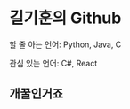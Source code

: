 # 길기훈의 Github

할 줄 아는 언어: Python, Java, C   
   
관심 있는 언어: C#, React   

## 개꿀인거죠
<!--

# 으아\~ 들이대\~으아\~ 들이대\~으아\~ 들이대\~으아\~ 들이대\~으아\~ 들이대\~으아\~ 들이대\~으아\~ 들이대\~으아\~ 들이대\~으아\~ 들이대\~으아\~ 들이대\~으아\~ 들이대\~으아\~ 들이대\~으아\~ 들이대\~으아\~ 들이대\~으아\~ 들이대\~으아\~ 들이대\~으아\~ 들이대\~으아\~ 들이대\~으아\~ 들이대\~으아\~ 들이대\~으아\~ 들이대\~으아\~ 들이대\~으아\~ 들이대\~으아\~ 들이대\~으아\~ 들이대\~으아\~ 들이대\~으아\~ 들이대\~으아\~ 들이대\~으아\~ 들이대\~으아\~ 들이대\~으아\~ 들이대\~으아\~ 들이대\~으아\~ 들이대\~으아\~ 들이대\~으아\~ 들이대\~으아\~ 들이대\~으아\~ 들이대\~으아\~ 들이대\~으아\~ 들이대\~으아\~ 들이대\~으아\~ 들이대\~으아\~ 들이대\~으아\~ 들이대\~으아\~ 들이대\~으아\~ 들이대\~으아\~ 들이대\~으아\~ 들이대\~으아\~ 들이대\~으아\~ 들이대\~으아\~ 들이대\~으아\~ 들이대\~으아\~ 들이대\~으아\~ 들이대\~으아\~ 들이대\~으아\~ 들이대\~으아\~ 들이대\~으아\~ 들이대\~으아\~ 들이대\~으아\~ 들이대\~으아\~ 들이대\~으아\~ 들이대\~으아\~ 들이대\~으아\~ 들이대\~으아\~ 들이대\~으아\~ 들이대\~으아\~ 들이대\~으아\~ 들이대\~으아\~ 들이대\~으아\~ 들이대\~으아\~ 들이대\~으아\~ 들이대\~으아\~ 들이대\~으아\~ 들이대\~으아\~ 들이대\~으아\~ 들이대\~으아\~ 들이대\~으아\~ 들이대\~으아\~ 들이대\~으아\~ 들이대\~으아\~ 들이대\~으아\~ 들이대\~으아\~ 들이대\~으아\~ 들이대\~으아\~ 들이대\~으아\~ 들이대\~으아\~ 들이대\~으아\~ 들이대\~으아\~ 들이대\~으아\~ 들이대\~으아\~ 들이대\~으아\~ 들이대\~으아\~ 들이대\~으아\~ 들이대\~으아\~ 들이대\~으아\~ 들이대\~으아\~ 들이대\~으아\~ 들이대\~으아\~ 들이대\~으아\~ 들이대\~으아\~ 들이대\~으아\~ 들이대\~으아\~ 들이대\~으아\~ 들이대\~으아\~ 들이대\~으아\~ 들이대\~으아\~ 들이대\~으아\~ 들이대\~으아\~ 들이대\~으아\~ 들이대\~으아\~ 들이대\~으아\~ 들이대\~으아\~ 들이대\~으아\~ 들이대\~으아\~ 들이대\~으아\~ 들이대\~으아\~ 들이대\~으아\~ 들이대\~으아\~ 들이대\~으아\~ 들이대\~으아\~ 들이대\~으아\~ 들이대\~으아\~ 들이대\~으아\~ 들이대\~으아\~ 들이대\~으아\~ 들이대\~으아\~ 들이대\~으아\~ 들이대\~으아\~ 들이대\~으아\~ 들이대\~으아\~ 들이대\~으아\~ 들이대\~으아\~ 들이대\~으아\~ 들이대\~으아\~ 들이대\~으아\~ 들이대\~으아\~ 들이대\~으아\~ 들이대\~으아\~ 들이대\~으아\~ 들이대\~으아\~ 들이대\~으아\~ 들이대\~으아\~ 들이대\~으아\~ 들이대\~으아\~ 들이대\~으아\~ 들이대\~으아\~ 들이대\~으아\~ 들이대\~으아\~ 들이대\~으아\~ 들이대\~으아\~ 들이대\~으아\~ 들이대\~으아\~ 들이대\~으아\~ 들이대\~으아\~ 들이대\~으아\~ 들이대\~으아\~ 들이대\~으아\~ 들이대\~으아\~ 들이대\~으아\~ 들이대\~으아\~ 들이대\~으아\~ 들이대\~으아\~ 들이대\~으아\~ 들이대\~으아\~ 들이대\~으아\~ 들이대\~으아\~ 들이대\~으아\~ 들이대\~으아\~ 들이대\~으아\~ 들이대\~으아\~ 들이대\~으아\~ 들이대\~으아\~ 들이대\~으아\~ 들이대\~으아\~ 들이대\~으아\~ 들이대\~으아\~ 들이대\~으아\~ 들이대\~으아\~ 들이대\~으아\~ 들이대\~으아\~ 들이대\~으아\~ 들이대\~으아\~ 들이대\~으아\~ 들이대\~으아\~ 들이대\~으아\~ 들이대\~으아\~ 들이대\~으아\~ 들이대\~으아\~ 들이대\~으아\~ 들이대\~으아\~ 들이대\~으아\~ 들이대\~으아\~ 들이대\~으아\~ 들이대\~으아\~ 들이대\~으아\~ 들이대\~으아\~ 들이대\~으아\~ 들이대\~으아\~ 들이대\~으아\~ 들이대\~으아\~ 들이대\~으아\~ 들이대\~으아\~ 들이대\~으아\~ 들이대\~으아\~ 들이대\~으아\~ 들이대\~으아\~ 들이대\~으아\~ 들이대\~으아\~ 들이대\~으아\~ 들이대\~으아\~ 들이대\~으아\~ 들이대\~으아\~ 들이대\~으아\~ 들이대\~으아\~ 들이대\~으아\~ 들이대\~으아\~ 들이대\~으아\~ 들이대\~으아\~ 들이대\~으아\~ 들이대\~으아\~ 들이대\~으아\~ 들이대\~으아\~ 들이대\~으아\~ 들이대\~으아\~ 들이대\~으아\~ 들이대\~으아\~ 들이대\~으아\~ 들이대\~으아\~ 들이대\~으아\~ 들이대\~으아\~ 들이대\~으아\~ 들이대\~으아\~ 들이대\~으아\~ 들이대\~으아\~ 들이대\~으아\~ 들이대\~으아\~ 들이대\~으아\~ 들이대\~으아\~ 들이대\~으아\~ 들이대\~으아\~ 들이대\~으아\~ 들이대\~으아\~ 들이대\~으아\~ 들이대\~으아\~ 들이대\~으아\~ 들이대\~으아\~ 들이대\~으아\~ 들이대\~으아\~ 들이대\~으아\~ 들이대\~으아\~ 들이대\~으아\~ 들이대\~으아\~ 들이대\~으아\~ 들이대\~으아\~ 들이대\~으아\~ 들이대\~으아\~ 들이대\~으아\~ 들이대\~으아\~ 들이대\~으아\~ 들이대\~으아\~ 들이대\~으아\~ 들이대\~으아\~ 들이대\~으아\~ 들이대\~으아\~ 들이대\~으아\~ 들이대\~으아\~ 들이대\~으아\~ 들이대\~으아\~ 들이대\~으아\~ 들이대\~으아\~ 들이대\~으아\~ 들이대\~으아\~ 들이대\~으아\~ 들이대\~으아\~ 들이대\~으아\~ 들이대\~으아\~ 들이대\~으아\~ 들이대\~으아\~ 들이대\~으아\~ 들이대\~으아\~ 들이대\~으아\~ 들이대\~으아\~ 들이대\~으아\~ 들이대\~으아\~ 들이대\~으아\~ 들이대\~으아\~ 들이대\~으아\~ 들이대\~으아\~ 들이대\~으아\~ 들이대\~으아\~ 들이대\~으아\~ 들이대\~으아\~ 들이대\~으아\~ 들이대\~으아\~ 들이대\~으아\~ 들이대\~으아\~ 들이대\~으아\~ 들이대\~으아\~ 들이대\~으아\~ 들이대\~으아\~ 들이대\~으아\~ 들이대\~으아\~ 들이대\~으아\~ 들이대\~으아\~ 들이대\~으아\~ 들이대\~으아\~ 들이대\~으아\~ 들이대\~으아\~ 들이대\~으아\~ 들이대\~으아\~ 들이대\~으아\~ 들이대\~으아\~ 들이대\~으아\~ 들이대\~으아\~ 들이대\~으아\~ 들이대\~으아\~ 들이대\~으아\~ 들이대\~으아\~ 들이대\~으아\~ 들이대\~으아\~ 들이대\~으아\~ 들이대\~으아\~ 들이대\~으아\~ 들이대\~으아\~ 들이대\~으아\~ 들이대\~으아\~ 들이대\~으아\~ 들이대\~으아\~ 들이대\~으아\~ 들이대\~으아\~ 들이대\~으아\~ 들이대\~으아\~ 들이대\~으아\~ 들이대\~으아\~ 들이대\~으아\~ 들이대\~으아\~ 들이대\~으아\~ 들이대\~으아\~ 들이대\~으아\~ 들이대\~으아\~ 들이대\~으아\~ 들이대\~으아\~ 들이대\~으아\~ 들이대\~으아\~ 들이대\~으아\~ 들이대\~으아\~ 들이대\~으아\~ 들이대\~으아\~ 들이대\~으아\~ 들이대\~으아\~ 들이대\~으아\~ 들이대\~으아\~ 들이대\~으아\~ 들이대\~으아\~ 들이대\~으아\~ 들이대\~으아\~ 들이대\~으아\~ 들이대\~으아\~ 들이대\~으아\~ 들이대\~으아\~ 들이대\~으아\~ 들이대\~으아\~ 들이대\~으아\~ 들이대\~으아\~ 들이대\~으아\~ 들이대\~으아\~ 들이대\~으아\~ 들이대\~으아\~ 들이대\~으아\~ 들이대\~으아\~ 들이대\~으아\~ 들이대\~으아\~ 들이대\~으아\~ 들이대\~으아\~ 들이대\~으아\~ 들이대\~으아\~ 들이대\~으아\~ 들이대\~으아\~ 들이대\~으아\~ 들이대\~으아\~ 들이대\~으아\~ 들이대\~으아\~ 들이대\~으아\~ 들이대\~으아\~ 들이대\~으아\~ 들이대\~으아\~ 들이대\~으아\~ 들이대\~으아\~ 들이대\~으아\~ 들이대\~으아\~ 들이대\~으아\~ 들이대\~으아\~ 들이대\~으아\~ 들이대\~으아\~ 들이대\~으아\~ 들이대\~으아\~ 들이대\~으아\~ 들이대\~으아\~ 들이대\~으아\~ 들이대\~으아\~ 들이대\~으아\~ 들이대\~으아\~ 들이대\~으아\~ 들이대\~으아\~ 들이대\~으아\~ 들이대\~으아\~ 들이대\~으아\~ 들이대\~으아\~ 들이대\~으아\~ 들이대\~으아\~ 들이대\~으아\~ 들이대\~으아\~ 들이대\~으아\~ 들이대\~으아\~ 들이대\~으아\~ 들이대\~으아\~ 들이대\~으아\~ 들이대\~으아\~ 들이대\~으아\~ 들이대\~으아\~ 들이대\~으아\~ 들이대\~으아\~ 들이대\~으아\~ 들이대\~으아\~ 들이대\~으아\~ 들이대\~으아\~ 들이대\~으아\~ 들이대\~으아\~ 들이대\~으아\~ 들이대\~으아\~ 들이대\~으아\~ 들이대\~으아\~ 들이대\~으아\~ 들이대\~으아\~ 들이대\~으아\~ 들이대\~으아\~ 들이대\~으아\~ 들이대\~으아\~ 들이대\~으아\~ 들이대\~으아\~ 들이대\~으아\~ 들이대\~으아\~ 들이대\~으아\~ 들이대\~으아\~ 들이대\~으아\~ 들이대\~으아\~ 들이대\~으아\~ 들이대\~으아\~ 들이대\~으아\~ 들이대\~으아\~ 들이대\~으아\~ 들이대\~으아\~ 들이대\~으아\~ 들이대\~으아\~ 들이대\~으아\~ 들이대\~으아\~ 들이대\~으아\~ 들이대\~으아\~ 들이대\~으아\~ 들이대\~으아\~ 들이대\~으아\~ 들이대\~으아\~ 들이대\~으아\~ 들이대\~으아\~ 들이대\~으아\~ 들이대\~으아\~ 들이대\~으아\~ 들이대\~으아\~ 들이대\~으아\~ 들이대\~으아\~ 들이대\~으아\~ 들이대\~으아\~ 들이대\~으아\~ 들이대\~으아\~ 들이대\~으아\~ 들이대\~으아\~ 들이대\~으아\~ 들이대\~으아\~ 들이대\~으아\~ 들이대\~으아\~ 들이대\~으아\~ 들이대\~으아\~ 들이대\~으아\~ 들이대\~으아\~ 들이대\~으아\~ 들이대\~으아\~ 들이대\~으아\~ 들이대\~으아\~ 들이대\~으아\~ 들이대\~으아\~ 들이대\~으아\~ 들이대\~으아\~ 들이대\~으아\~ 들이대\~으아\~ 들이대\~으아\~ 들이대\~으아\~ 들이대\~으아\~ 들이대\~으아\~ 들이대\~으아\~ 들이대\~으아\~ 들이대\~으아\~ 들이대\~으아\~ 들이대\~으아\~ 들이대\~으아\~ 들이대\~으아\~ 들이대\~으아\~ 들이대\~으아\~ 들이대\~으아\~ 들이대\~으아\~ 들이대\~으아\~ 들이대\~으아\~ 들이대\~으아\~ 들이대\~으아\~ 들이대\~으아\~ 들이대\~으아\~ 들이대\~으아\~ 들이대\~으아\~ 들이대\~으아\~ 들이대\~으아\~ 들이대\~으아\~ 들이대\~으아\~ 들이대\~으아\~ 들이대\~으아\~ 들이대\~으아\~ 들이대\~으아\~ 들이대\~으아\~ 들이대\~으아\~ 들이대\~으아\~ 들이대\~으아\~ 들이대\~으아\~ 들이대\~으아\~ 들이대\~으아\~ 들이대\~으아\~ 들이대\~으아\~ 들이대\~으아\~ 들이대\~으아\~ 들이대\~으아\~ 들이대\~으아\~ 들이대\~으아\~ 들이대\~으아\~ 들이대\~으아\~ 들이대\~으아\~ 들이대\~으아\~ 들이대\~으아\~ 들이대\~으아\~ 들이대\~으아\~ 들이대\~으아\~ 들이대\~으아\~ 들이대\~으아\~ 들이대\~으아\~ 들이대\~으아\~ 들이대\~으아\~ 들이대\~으아\~ 들이대\~으아\~ 들이대\~으아\~ 들이대\~으아\~ 들이대\~으아\~ 들이대\~으아\~ 들이대\~으아\~ 들이대\~으아\~ 들이대\~으아\~ 들이대\~으아\~ 들이대\~으아\~ 들이대\~으아\~ 들이대\~으아\~ 들이대\~으아\~ 들이대\~으아\~ 들이대\~으아\~ 들이대\~으아\~ 들이대\~으아\~ 들이대\~으아\~ 들이대\~으아\~ 들이대\~으아\~ 들이대\~으아\~ 들이대\~으아\~ 들이대\~으아\~ 들이대\~으아\~ 들이대\~으아\~ 들이대\~으아\~ 들이대\~으아\~ 들이대\~으아\~ 들이대\~으아\~ 들이대\~으아\~ 들이대\~으아\~ 들이대\~으아\~ 들이대\~으아\~ 들이대\~으아\~ 들이대\~으아\~ 들이대\~으아\~ 들이대\~으아\~ 들이대\~으아\~ 들이대\~으아\~ 들이대\~으아\~ 들이대\~으아\~ 들이대\~으아\~ 들이대\~으아\~ 들이대\~으아\~ 들이대\~으아\~ 들이대\~으아\~ 들이대\~으아\~ 들이대\~으아\~ 들이대\~으아\~ 들이대\~으아\~ 들이대\~으아\~ 들이대\~으아\~ 들이대\~으아\~ 들이대\~으아\~ 들이대\~으아\~ 들이대\~으아\~ 들이대\~으아\~ 들이대\~으아\~ 들이대\~으아\~ 들이대\~으아\~ 들이대\~으아\~ 들이대\~으아\~ 들이대\~으아\~ 들이대\~으아\~ 들이대\~으아\~ 들이대\~으아\~ 들이대\~으아\~ 들이대\~으아\~ 들이대\~으아\~ 들이대\~으아\~ 들이대\~으아\~ 들이대\~으아\~ 들이대\~으아\~ 들이대\~으아\~ 들이대\~으아\~ 들이대\~으아\~ 들이대\~으아\~ 들이대\~으아\~ 들이대\~으아\~ 들이대\~으아\~ 들이대\~으아\~ 들이대\~으아\~ 들이대\~으아\~ 들이대\~으아\~ 들이대\~으아\~ 들이대\~으아\~ 들이대\~으아\~ 들이대\~으아\~ 들이대\~으아\~ 들이대\~으아\~ 들이대\~으아\~ 들이대\~으아\~ 들이대\~으아\~ 들이대\~으아\~ 들이대\~으아\~ 들이대\~으아\~ 들이대\~으아\~ 들이대\~으아\~ 들이대\~으아\~ 들이대\~으아\~ 들이대\~으아\~ 들이대\~으아\~ 들이대\~으아\~ 들이대\~으아\~ 들이대\~으아\~ 들이대\~으아\~ 들이대\~으아\~ 들이대\~으아\~ 들이대\~으아\~ 들이대\~으아\~ 들이대\~으아\~ 들이대\~으아\~ 들이대\~으아\~ 들이대\~으아\~ 들이대\~으아\~ 들이대\~으아\~ 들이대\~으아\~ 들이대\~으아\~ 들이대\~으아\~ 들이대\~으아\~ 들이대\~으아\~ 들이대\~으아\~ 들이대\~으아\~ 들이대\~으아\~ 들이대\~으아\~ 들이대\~으아\~ 들이대\~으아\~ 들이대\~으아\~ 들이대\~으아\~ 들이대\~으아\~ 들이대\~으아\~ 들이대\~으아\~ 들이대\~으아\~ 들이대\~으아\~ 들이대\~으아\~ 들이대\~으아\~ 들이대\~으아\~ 들이대\~으아\~ 들이대\~으아\~ 들이대\~으아\~ 들이대\~으아\~ 들이대\~으아\~ 들이대\~으아\~ 들이대\~으아\~ 들이대\~으아\~ 들이대\~으아\~ 들이대\~으아\~ 들이대\~으아\~ 들이대\~으아\~ 들이대\~으아\~ 들이대\~으아\~ 들이대\~으아\~ 들이대\~으아\~ 들이대\~으아\~ 들이대\~으아\~ 들이대\~으아\~ 들이대\~으아\~ 들이대\~으아\~ 들이대\~으아\~ 들이대\~으아\~ 들이대\~으아\~ 들이대\~으아\~ 들이대\~으아\~ 들이대\~으아\~ 들이대\~으아\~ 들이대\~으아\~ 들이대\~으아\~ 들이대\~으아\~ 들이대\~으아\~ 들이대\~으아\~ 들이대\~으아\~ 들이대\~으아\~ 들이대\~으아\~ 들이대\~으아\~ 들이대\~으아\~ 들이대\~으아\~ 들이대\~으아\~ 들이대\~으아\~ 들이대\~으아\~ 들이대\~으아\~ 들이대\~으아\~ 들이대\~으아\~ 들이대\~으아\~ 들이대\~으아\~ 들이대\~으아\~ 들이대\~으아\~ 들이대\~으아\~ 들이대\~으아\~ 들이대\~으아\~ 들이대\~으아\~ 들이대\~으아\~ 들이대\~으아\~ 들이대\~으아\~ 들이대\~으아\~ 들이대\~으아\~ 들이대\~으아\~ 들이대\~으아\~ 들이대\~으아\~ 들이대\~으아\~ 들이대\~으아\~ 들이대\~으아\~ 들이대\~으아\~ 들이대\~으아\~ 들이대\~으아\~ 들이대\~으아\~ 들이대\~으아\~ 들이대\~으아\~ 들이대\~으아\~ 들이대\~으아\~ 들이대\~으아\~ 들이대\~으아\~ 들이대\~으아\~ 들이대\~으아\~ 들이대\~으아\~ 들이대\~으아\~ 들이대\~으아\~ 들이대\~으아\~ 들이대\~으아\~ 들이대\~으아\~ 들이대\~으아\~ 들이대\~으아\~ 들이대\~으아\~ 들이대\~으아\~ 들이대\~으아\~ 들이대\~으아\~ 들이대\~으아\~ 들이대\~으아\~ 들이대\~으아\~ 들이대\~으아\~ 들이대\~으아\~ 들이대\~으아\~ 들이대\~으아\~ 들이대\~으아\~ 들이대\~으아\~ 들이대\~으아\~ 들이대\~으아\~ 들이대\~으아\~ 들이대\~으아\~ 들이대\~으아\~ 들이대\~으아\~ 들이대\~으아\~ 들이대\~으아\~ 들이대\~으아\~ 들이대\~으아\~ 들이대\~으아\~ 들이대\~으아\~ 들이대\~으아\~ 들이대\~으아\~ 들이대\~으아\~ 들이대\~으아\~ 들이대\~으아\~ 들이대\~으아\~ 들이대\~으아\~ 들이대\~으아\~ 들이대\~으아\~ 들이대\~으아\~ 들이대\~으아\~ 들이대\~으아\~ 들이대\~으아\~ 들이대\~으아\~ 들이대\~으아\~ 들이대\~으아\~ 들이대\~으아\~ 들이대\~으아\~ 들이대\~으아\~ 들이대\~으아\~ 들이대\~으아\~ 들이대\~으아\~ 들이대\~으아\~ 들이대\~으아\~ 들이대\~으아\~ 들이대\~으아\~ 들이대\~으아\~ 들이대\~으아\~ 들이대\~으아\~ 들이대\~으아\~ 들이대\~으아\~ 들이대\~으아\~ 들이대\~으아\~ 들이대\~으아\~ 들이대\~으아\~ 들이대\~으아\~ 들이대\~으아\~ 들이대\~으아\~ 들이대\~으아\~ 들이대\~으아\~ 들이대\~으아\~ 들이대\~으아\~ 들이대\~으아\~ 들이대\~으아\~ 들이대\~으아\~ 들이대\~으아\~ 들이대\~으아\~ 들이대\~으아\~ 들이대\~으아\~ 들이대\~으아\~ 들이대\~으아\~ 들이대\~으아\~ 들이대\~으아\~ 들이대\~으아\~ 들이대\~으아\~ 들이대\~으아\~ 들이대\~으아\~ 들이대\~으아\~ 들이대\~으아\~ 들이대\~으아\~ 들이대\~으아\~ 들이대\~으아\~ 들이대\~으아\~ 들이대\~으아\~ 들이대\~으아\~ 들이대\~으아\~ 들이대\~으아\~ 들이대\~으아\~ 들이대\~으아\~ 들이대\~으아\~ 들이대\~으아\~ 들이대\~으아\~ 들이대\~으아\~ 들이대\~으아\~ 들이대\~으아\~ 들이대\~으아\~ 들이대\~으아\~ 들이대\~으아\~ 들이대\~으아\~ 들이대\~으아\~ 들이대\~으아\~ 들이대\~으아\~ 들이대\~으아\~ 들이대\~으아\~ 들이대\~으아\~ 들이대\~으아\~ 들이대\~으아\~ 들이대\~으아\~ 들이대\~으아\~ 들이대\~으아\~ 들이대\~으아\~ 들이대\~으아\~ 들이대\~으아\~ 들이대\~으아\~ 들이대\~으아\~ 들이대\~으아\~ 들이대\~으아\~ 들이대\~으아\~ 들이대\~으아\~ 들이대\~으아\~ 들이대\~으아\~ 들이대\~으아\~ 들이대\~으아\~ 들이대\~으아\~ 들이대\~으아\~ 들이대\~으아\~ 들이대\~으아\~ 들이대\~으아\~ 들이대\~으아\~ 들이대\~으아\~ 들이대\~으아\~ 들이대\~으아\~ 들이대\~으아\~ 들이대\~으아\~ 들이대\~으아\~ 들이대\~으아\~ 들이대\~으아\~ 들이대\~으아\~ 들이대\~으아\~ 들이대\~으아\~ 들이대\~으아\~ 들이대\~으아\~ 들이대\~으아\~ 들이대\~으아\~ 들이대\~으아\~ 들이대\~으아\~ 들이대\~으아\~ 들이대\~으아\~ 들이대\~으아\~ 들이대\~으아\~ 들이대\~으아\~ 들이대\~으아\~ 들이대\~으아\~ 들이대\~으아\~ 들이대\~으아\~ 들이대\~으아\~ 들이대\~으아\~ 들이대\~으아\~ 들이대\~으아\~ 들이대\~으아\~ 들이대\~으아\~ 들이대\~으아\~ 들이대\~으아\~ 들이대\~으아\~ 들이대\~으아\~ 들이대\~으아\~ 들이대\~으아\~ 들이대\~으아\~ 들이대\~으아\~ 들이대\~으아\~ 들이대\~으아\~ 들이대\~으아\~ 들이대\~으아\~ 들이대\~으아\~ 들이대\~으아\~ 들이대\~으아\~ 들이대\~으아\~ 들이대\~으아\~ 들이대\~으아\~ 들이대\~으아\~ 들이대\~으아\~ 들이대\~으아\~ 들이대\~으아\~ 들이대\~으아\~ 들이대\~으아\~ 들이대\~으아\~ 들이대\~으아\~ 들이대\~으아\~ 들이대\~으아\~ 들이대\~으아\~ 들이대\~으아\~ 들이대\~으아\~ 들이대\~으아\~ 들이대\~으아\~ 들이대\~으아\~ 들이대\~으아\~ 들이대\~으아\~ 들이대\~으아\~ 들이대\~으아\~ 들이대\~으아\~ 들이대\~으아\~ 들이대\~으아\~ 들이대\~으아\~ 들이대\~으아\~ 들이대\~으아\~ 들이대\~으아\~ 들이대\~으아\~ 들이대\~으아\~ 들이대\~으아\~ 들이대\~으아\~ 들이대\~으아\~ 들이대\~으아\~ 들이대\~으아\~ 들이대\~으아\~ 들이대\~으아\~ 들이대\~으아\~ 들이대\~으아\~ 들이대\~으아\~ 들이대\~으아\~ 들이대\~으아\~ 들이대\~으아\~ 들이대\~으아\~ 들이대\~으아\~ 들이대\~으아\~ 들이대\~으아\~ 들이대\~으아\~ 들이대\~으아\~ 들이대\~으아\~ 들이대\~으아\~ 들이대\~으아\~ 들이대\~으아\~ 들이대\~으아\~ 들이대\~으아\~ 들이대\~으아\~ 들이대\~으아\~ 들이대\~으아\~ 들이대\~으아\~ 들이대\~으아\~ 들이대\~으아\~ 들이대\~으아\~ 들이대\~으아\~ 들이대\~으아\~ 들이대\~으아\~ 들이대\~으아\~ 들이대\~으아\~ 들이대\~으아\~ 들이대\~으아\~ 들이대\~으아\~ 들이대\~으아\~ 들이대\~으아\~ 들이대\~으아\~ 들이대\~으아\~ 들이대\~으아\~ 들이대\~으아\~ 들이대\~으아\~ 들이대\~으아\~ 들이대\~으아\~ 들이대\~으아\~ 들이대\~으아\~ 들이대\~으아\~ 들이대\~으아\~ 들이대\~으아\~ 들이대\~으아\~ 들이대\~으아\~ 들이대\~으아\~ 들이대\~으아\~ 들이대\~으아\~ 들이대\~으아\~ 들이대\~으아\~ 들이대\~으아\~ 들이대\~으아\~ 들이대\~으아\~ 들이대\~으아\~ 들이대\~으아\~ 들이대\~으아\~ 들이대\~으아\~ 들이대\~으아\~ 들이대\~으아\~ 들이대\~으아\~ 들이대\~으아\~ 들이대\~으아\~ 들이대\~으아\~ 들이대\~으아\~ 들이대\~으아\~ 들이대\~으아\~ 들이대\~으아\~ 들이대\~으아\~ 들이대\~으아\~ 들이대\~으아\~ 들이대\~으아\~ 들이대\~으아\~ 들이대\~으아\~ 들이대\~으아\~ 들이대\~으아\~ 들이대\~으아\~ 들이대\~으아\~ 들이대\~으아\~ 들이대\~으아\~ 들이대\~으아\~ 들이대\~으아\~ 들이대\~으아\~ 들이대\~으아\~ 들이대\~으아\~ 들이대\~으아\~ 들이대\~으아\~ 들이대\~으아\~ 들이대\~으아\~ 들이대\~으아\~ 들이대\~으아\~ 들이대\~으아\~ 들이대\~으아\~ 들이대\~으아\~ 들이대\~으아\~ 들이대\~으아\~ 들이대\~으아\~ 들이대\~으아\~ 들이대\~으아\~ 들이대\~으아\~ 들이대\~으아\~ 들이대\~으아\~ 들이대\~으아\~ 들이대\~으아\~ 들이대\~으아\~ 들이대\~으아\~ 들이대\~으아\~ 들이대\~으아\~ 들이대\~으아\~ 들이대\~으아\~ 들이대\~으아\~ 들이대\~으아\~ 들이대\~으아\~ 들이대\~으아\~ 들이대\~으아\~ 들이대\~으아\~ 들이대\~으아\~ 들이대\~으아\~ 들이대\~으아\~ 들이대\~으아\~ 들이대\~으아\~ 들이대\~으아\~ 들이대\~으아\~ 들이대\~으아\~ 들이대\~으아\~ 들이대\~으아\~ 들이대\~으아\~ 들이대\~으아\~ 들이대\~으아\~ 들이대\~으아\~ 들이대\~으아\~ 들이대\~으아\~ 들이대\~으아\~ 들이대\~으아\~ 들이대\~으아\~ 들이대\~으아\~ 들이대\~으아\~ 들이대\~으아\~ 들이대\~으아\~ 들이대\~으아\~ 들이대\~으아\~ 들이대\~으아\~ 들이대\~으아\~ 들이대\~으아\~ 들이대\~으아\~ 들이대\~으아\~ 들이대\~으아\~ 들이대\~으아\~ 들이대\~으아\~ 들이대\~으아\~ 들이대\~으아\~ 들이대\~으아\~ 들이대\~으아\~ 들이대\~으아\~ 들이대\~으아\~ 들이대\~으아\~ 들이대\~으아\~ 들이대\~으아\~ 들이대\~으아\~ 들이대\~으아\~ 들이대\~으아\~ 들이대\~으아\~ 들이대\~으아\~ 들이대\~으아\~ 들이대\~으아\~ 들이대\~으아\~ 들이대\~으아\~ 들이대\~으아\~ 들이대\~으아\~ 들이대\~으아\~ 들이대\~으아\~ 들이대\~으아\~ 들이대\~으아\~ 들이대\~으아\~ 들이대\~으아\~ 들이대\~으아\~ 들이대\~으아\~ 들이대\~으아\~ 들이대\~으아\~ 들이대\~으아\~ 들이대\~으아\~ 들이대\~으아\~ 들이대\~으아\~ 들이대\~으아\~ 들이대\~으아\~ 들이대\~으아\~ 들이대\~으아\~ 들이대\~으아\~ 들이대\~으아\~ 들이대\~으아\~ 들이대\~으아\~ 들이대\~으아\~ 들이대\~으아\~ 들이대\~으아\~ 들이대\~으아\~ 들이대\~으아\~ 들이대\~으아\~ 들이대\~으아\~ 들이대\~으아\~ 들이대\~으아\~ 들이대\~으아\~ 들이대\~으아\~ 들이대\~으아\~ 들이대\~으아\~ 들이대\~으아\~ 들이대\~으아\~ 들이대\~으아\~ 들이대\~으아\~ 들이대\~으아\~ 들이대\~으아\~ 들이대\~으아\~ 들이대\~으아\~ 들이대\~으아\~ 들이대\~으아\~ 들이대\~으아\~ 들이대\~으아\~ 들이대\~으아\~ 들이대\~으아\~ 들이대\~으아\~ 들이대\~으아\~ 들이대\~으아\~ 들이대\~으아\~ 들이대\~으아\~ 들이대\~으아\~ 들이대\~으아\~ 들이대\~으아\~ 들이대\~으아\~ 들이대\~으아\~ 들이대\~으아\~ 들이대\~으아\~ 들이대\~으아\~ 들이대\~으아\~ 들이대\~으아\~ 들이대\~으아\~ 들이대\~으아\~ 들이대\~으아\~ 들이대\~으아\~ 들이대\~으아\~ 들이대\~으아\~ 들이대\~으아\~ 들이대\~으아\~ 들이대\~으아\~ 들이대\~으아\~ 들이대\~으아\~ 들이대\~으아\~ 들이대\~으아\~ 들이대\~으아\~ 들이대\~으아\~ 들이대\~으아\~ 들이대\~으아\~ 들이대\~으아\~ 들이대\~으아\~ 들이대\~으아\~ 들이대\~으아\~ 들이대\~으아\~ 들이대\~으아\~ 들이대\~으아\~ 들이대\~으아\~ 들이대\~으아\~ 들이대\~으아\~ 들이대\~으아\~ 들이대\~으아\~ 들이대\~으아\~ 들이대\~으아\~ 들이대\~으아\~ 들이대\~으아\~ 들이대\~으아\~ 들이대\~으아\~ 들이대\~으아\~ 들이대\~으아\~ 들이대\~으아\~ 들이대\~으아\~ 들이대\~으아\~ 들이대\~으아\~ 들이대\~으아\~ 들이대\~으아\~ 들이대\~으아\~ 들이대\~으아\~ 들이대\~으아\~ 들이대\~으아\~ 들이대\~으아\~ 들이대\~으아\~ 들이대\~으아\~ 들이대\~으아\~ 들이대\~으아\~ 들이대\~으아\~ 들이대\~으아\~ 들이대\~으아\~ 들이대\~으아\~ 들이대\~으아\~ 들이대\~으아\~ 들이대\~으아\~ 들이대\~으아\~ 들이대\~으아\~ 들이대\~으아\~ 들이대\~으아\~ 들이대\~으아\~ 들이대\~으아\~ 들이대\~으아\~ 들이대\~으아\~ 들이대\~으아\~ 들이대\~으아\~ 들이대\~으아\~ 들이대\~으아\~ 들이대\~으아\~ 들이대\~으아\~ 들이대\~으아\~ 들이대\~으아\~ 들이대\~으아\~ 들이대\~으아\~ 들이대\~으아\~ 들이대\~으아\~ 들이대\~으아\~ 들이대\~으아\~ 들이대\~으아\~ 들이대\~으아\~ 들이대\~으아\~ 들이대\~으아\~ 들이대\~으아\~ 들이대\~으아\~ 들이대\~으아\~ 들이대\~으아\~ 들이대\~으아\~ 들이대\~으아\~ 들이대\~으아\~ 들이대\~으아\~ 들이대\~으아\~ 들이대\~으아\~ 들이대\~으아\~ 들이대\~으아\~ 들이대\~으아\~ 들이대\~으아\~ 들이대\~으아\~ 들이대\~으아\~ 들이대\~으아\~ 들이대\~으아\~ 들이대\~으아\~ 들이대\~으아\~ 들이대\~으아\~ 들이대\~으아\~ 들이대\~으아\~ 들이대\~으아\~ 들이대\~으아\~ 들이대\~으아\~ 들이대\~으아\~ 들이대\~으아\~ 들이대\~으아\~ 들이대\~으아\~ 들이대\~으아\~ 들이대\~으아\~ 들이대\~으아\~ 들이대\~으아\~ 들이대\~으아\~ 들이대\~으아\~ 들이대\~으아\~ 들이대\~으아\~ 들이대\~으아\~ 들이대\~으아\~ 들이대\~으아\~ 들이대\~으아\~ 들이대\~으아\~ 들이대\~으아\~ 들이대\~으아\~ 들이대\~으아\~ 들이대\~으아\~ 들이대\~으아\~ 들이대\~으아\~ 들이대\~으아\~ 들이대\~으아\~ 들이대\~으아\~ 들이대\~으아\~ 들이대\~으아\~ 들이대\~으아\~ 들이대\~으아\~ 들이대\~으아\~ 들이대\~으아\~ 들이대\~으아\~ 들이대\~으아\~ 들이대\~으아\~ 들이대\~으아\~ 들이대\~으아\~ 들이대\~으아\~ 들이대\~으아\~ 들이대\~으아\~ 들이대\~으아\~ 들이대\~으아\~ 들이대\~으아\~ 들이대\~으아\~ 들이대\~으아\~ 들이대\~으아\~ 들이대\~으아\~ 들이대\~으아\~ 들이대\~으아\~ 들이대\~으아\~ 들이대\~으아\~ 들이대\~으아\~ 들이대\~으아\~ 들이대\~으아\~ 들이대\~으아\~ 들이대\~으아\~ 들이대\~으아\~ 들이대\~으아\~ 들이대\~으아\~ 들이대\~으아\~ 들이대\~으아\~ 들이대\~으아\~ 들이대\~으아\~ 들이대\~으아\~ 들이대\~으아\~ 들이대\~으아\~ 들이대\~으아\~ 들이대\~으아\~ 들이대\~으아\~ 들이대\~으아\~ 들이대\~으아\~ 들이대\~으아\~ 들이대\~으아\~ 들이대\~으아\~ 들이대\~으아\~ 들이대\~으아\~ 들이대\~으아\~ 들이대\~으아\~ 들이대\~으아\~ 들이대\~으아\~ 들이대\~으아\~ 들이대\~으아\~ 들이대\~으아\~ 들이대\~으아\~ 들이대\~으아\~ 들이대\~으아\~ 들이대\~으아\~ 들이대\~으아\~ 들이대\~으아\~ 들이대\~으아\~ 들이대\~으아\~ 들이대\~으아\~ 들이대\~으아\~ 들이대\~으아\~ 들이대\~으아\~ 들이대\~으아\~ 들이대\~으아\~ 들이대\~으아\~ 들이대\~으아\~ 들이대\~으아\~ 들이대\~으아\~ 들이대\~으아\~ 들이대\~으아\~ 들이대\~으아\~ 들이대\~으아\~ 들이대\~으아\~ 들이대\~으아\~ 들이대\~으아\~ 들이대\~으아\~ 들이대\~으아\~ 들이대\~으아\~ 들이대\~으아\~ 들이대\~으아\~ 들이대\~으아\~ 들이대\~으아\~ 들이대\~으아\~ 들이대\~으아\~ 들이대\~으아\~ 들이대\~으아\~ 들이대\~으아\~ 들이대\~으아\~ 들이대\~으아\~ 들이대\~으아\~ 들이대\~으아\~ 들이대\~으아\~ 들이대\~으아\~ 들이대\~으아\~ 들이대\~으아\~ 들이대\~으아\~ 들이대\~으아\~ 들이대\~으아\~ 들이대\~으아\~ 들이대\~으아\~ 들이대\~으아\~ 들이대\~으아\~ 들이대\~으아\~ 들이대\~으아\~ 들이대\~으아\~ 들이대\~으아\~ 들이대\~으아\~ 들이대\~으아\~ 들이대\~으아\~ 들이대\~으아\~ 들이대\~으아\~ 들이대\~으아\~ 들이대\~으아\~ 들이대\~으아\~ 들이대\~으아\~ 들이대\~으아\~ 들이대\~으아\~ 들이대\~으아\~ 들이대\~으아\~ 들이대\~으아\~ 들이대\~으아\~ 들이대\~으아\~ 들이대\~으아\~ 들이대\~으아\~ 들이대\~으아\~ 들이대\~으아\~ 들이대\~으아\~ 들이대\~으아\~ 들이대\~으아\~ 들이대\~으아\~ 들이대\~으아\~ 들이대\~으아\~ 들이대\~으아\~ 들이대\~으아\~ 들이대\~으아\~ 들이대\~으아\~ 들이대\~으아\~ 들이대\~으아\~ 들이대\~으아\~ 들이대\~으아\~ 들이대\~으아\~ 들이대\~으아\~ 들이대\~으아\~ 들이대\~으아\~ 들이대\~으아\~ 들이대\~으아\~ 들이대\~으아\~ 들이대\~으아\~ 들이대\~으아\~ 들이대\~으아\~ 들이대\~으아\~ 들이대\~으아\~ 들이대\~으아\~ 들이대\~으아\~ 들이대\~으아\~ 들이대\~으아\~ 들이대\~으아\~ 들이대\~으아\~ 들이대\~으아\~ 들이대\~으아\~ 들이대\~으아\~ 들이대\~으아\~ 들이대\~으아\~ 들이대\~으아\~ 들이대\~으아\~ 들이대\~으아\~ 들이대\~으아\~ 들이대\~으아\~ 들이대\~으아\~ 들이대\~으아\~ 들이대\~으아\~ 들이대\~으아\~ 들이대\~으아\~ 들이대\~으아\~ 들이대\~으아\~ 들이대\~으아\~ 들이대\~으아\~ 들이대\~으아\~ 들이대\~으아\~ 들이대\~으아\~ 들이대\~으아\~ 들이대\~으아\~ 들이대\~으아\~ 들이대\~으아\~ 들이대\~으아\~ 들이대\~으아\~ 들이대\~으아\~ 들이대\~으아\~ 들이대\~으아\~ 들이대\~으아\~ 들이대\~으아\~ 들이대\~으아\~ 들이대\~으아\~ 들이대\~으아\~ 들이대\~으아\~ 들이대\~으아\~ 들이대\~으아\~ 들이대\~으아\~ 들이대\~으아\~ 들이대\~으아\~ 들이대\~으아\~ 들이대\~으아\~ 들이대\~으아\~ 들이대\~으아\~ 들이대\~으아\~ 들이대\~으아\~ 들이대\~으아\~ 들이대\~으아\~ 들이대\~으아\~ 들이대\~으아\~ 들이대\~으아\~ 들이대\~으아\~ 들이대\~으아\~ 들이대\~으아\~ 들이대\~으아\~ 들이대\~으아\~ 들이대\~으아\~ 들이대\~으아\~ 들이대\~으아\~ 들이대\~으아\~ 들이대\~으아\~ 들이대\~으아\~ 들이대\~으아\~ 들이대\~으아\~ 들이대\~으아\~ 들이대\~으아\~ 들이대\~으아\~ 들이대\~으아\~ 들이대\~으아\~ 들이대\~으아\~ 들이대\~으아\~ 들이대\~으아\~ 들이대\~으아\~ 들이대\~으아\~ 들이대\~으아\~ 들이대\~으아\~ 들이대\~으아\~ 들이대\~으아\~ 들이대\~으아\~ 들이대\~으아\~ 들이대\~으아\~ 들이대\~으아\~ 들이대\~으아\~ 들이대\~으아\~ 들이대\~으아\~ 들이대\~으아\~ 들이대\~으아\~ 들이대\~으아\~ 들이대\~으아\~ 들이대\~으아\~ 들이대\~으아\~ 들이대\~으아\~ 들이대\~으아\~ 들이대\~으아\~ 들이대\~으아\~ 들이대\~으아\~ 들이대\~으아\~ 들이대\~으아\~ 들이대\~으아\~ 들이대\~으아\~ 들이대\~으아\~ 들이대\~으아\~ 들이대\~으아\~ 들이대\~으아\~ 들이대\~으아\~ 들이대\~으아\~ 들이대\~으아\~ 들이대\~으아\~ 들이대\~으아\~ 들이대\~으아\~ 들이대\~으아\~ 들이대\~으아\~ 들이대\~으아\~ 들이대\~으아\~ 들이대\~으아\~ 들이대\~으아\~ 들이대\~으아\~ 들이대\~으아\~ 들이대\~으아\~ 들이대\~으아\~ 들이대\~으아\~ 들이대\~으아\~ 들이대\~으아\~ 들이대\~으아\~ 들이대\~으아\~ 들이대\~으아\~ 들이대\~으아\~ 들이대\~으아\~ 들이대\~으아\~ 들이대\~으아\~ 들이대\~으아\~ 들이대\~으아\~ 들이대\~으아\~ 들이대\~으아\~ 들이대\~으아\~ 들이대\~으아\~ 들이대\~으아\~ 들이대\~으아\~ 들이대\~으아\~ 들이대\~으아\~ 들이대\~으아\~ 들이대\~으아\~ 들이대\~으아\~ 들이대\~으아\~ 들이대\~으아\~ 들이대\~으아\~ 들이대\~으아\~ 들이대\~으아\~ 들이대\~으아\~ 들이대\~으아\~ 들이대\~으아\~ 들이대\~으아\~ 들이대\~으아\~ 들이대\~으아\~ 들이대\~으아\~ 들이대\~으아\~ 들이대\~으아\~ 들이대\~으아\~ 들이대\~으아\~ 들이대\~으아\~ 들이대\~으아\~ 들이대\~으아\~ 들이대\~으아\~ 들이대\~으아\~ 들이대\~으아\~ 들이대\~으아\~ 들이대\~으아\~ 들이대\~으아\~ 들이대\~으아\~ 들이대\~으아\~ 들이대\~으아\~ 들이대\~으아\~ 들이대\~으아\~ 들이대\~으아\~ 들이대\~으아\~ 들이대\~으아\~ 들이대\~으아\~ 들이대\~으아\~ 들이대\~으아\~ 들이대\~으아\~ 들이대\~으아\~ 들이대\~으아\~ 들이대\~으아\~ 들이대\~으아\~ 들이대\~으아\~ 들이대\~으아\~ 들이대\~으아\~ 들이대\~으아\~ 들이대\~으아\~ 들이대\~으아\~ 들이대\~으아\~ 들이대\~으아\~ 들이대\~으아\~ 들이대\~으아\~ 들이대\~으아\~ 들이대\~으아\~ 들이대\~으아\~ 들이대\~으아\~ 들이대\~으아\~ 들이대\~으아\~ 들이대\~으아\~ 들이대\~으아\~ 들이대\~으아\~ 들이대\~으아\~ 들이대\~으아\~ 들이대\~으아\~ 들이대\~으아\~ 들이대\~으아\~ 들이대\~으아\~ 들이대\~으아\~ 들이대\~으아\~ 들이대\~으아\~ 들이대\~으아\~ 들이대\~으아\~ 들이대\~으아\~ 들이대\~으아\~ 들이대\~으아\~ 들이대\~으아\~ 들이대\~으아\~ 들이대\~으아\~ 들이대\~으아\~ 들이대\~으아\~ 들이대\~으아\~ 들이대\~으아\~ 들이대\~으아\~ 들이대\~으아\~ 들이대\~으아\~ 들이대\~으아\~ 들이대\~으아\~ 들이대\~으아\~ 들이대\~으아\~ 들이대\~으아\~ 들이대\~으아\~ 들이대\~으아\~ 들이대\~으아\~ 들이대\~으아\~ 들이대\~으아\~ 들이대\~으아\~ 들이대\~으아\~ 들이대\~으아\~ 들이대\~으아\~ 들이대\~으아\~ 들이대\~으아\~ 들이대\~으아\~ 들이대\~으아\~ 들이대\~으아\~ 들이대\~으아\~ 들이대\~으아\~ 들이대\~으아\~ 들이대\~으아\~ 들이대\~으아\~ 들이대\~으아\~ 들이대\~으아\~ 들이대\~으아\~ 들이대\~으아\~ 들이대\~으아\~ 들이대\~으아\~ 들이대\~으아\~ 들이대\~으아\~ 들이대\~으아\~ 들이대\~으아\~ 들이대\~으아\~ 들이대\~으아\~ 들이대\~으아\~ 들이대\~으아\~ 들이대\~으아\~ 들이대\~으아\~ 들이대\~으아\~ 들이대\~으아\~ 들이대\~으아\~ 들이대\~으아\~ 들이대\~으아\~ 들이대\~으아\~ 들이대\~으아\~ 들이대\~으아\~ 들이대\~으아\~ 들이대\~으아\~ 들이대\~으아\~ 들이대\~으아\~ 들이대\~으아\~ 들이대\~으아\~ 들이대\~으아\~ 들이대\~으아\~ 들이대\~으아\~ 들이대\~으아\~ 들이대\~으아\~ 들이대\~으아\~ 들이대\~으아\~ 들이대\~으아\~ 들이대\~으아\~ 들이대\~으아\~ 들이대\~으아\~ 들이대\~으아\~ 들이대\~으아\~ 들이대\~으아\~ 들이대\~으아\~ 들이대\~으아\~ 들이대\~으아\~ 들이대\~으아\~ 들이대\~으아\~ 들이대\~으아\~ 들이대\~으아\~ 들이대\~으아\~ 들이대\~으아\~ 들이대\~으아\~ 들이대\~으아\~ 들이대\~으아\~ 들이대\~으아\~ 들이대\~으아\~ 들이대\~으아\~ 들이대\~으아\~ 들이대\~으아\~ 들이대\~으아\~ 들이대\~으아\~ 들이대\~으아\~ 들이대\~으아\~ 들이대\~으아\~ 들이대\~으아\~ 들이대\~으아\~ 들이대\~으아\~ 들이대\~으아\~ 들이대\~으아\~ 들이대\~으아\~ 들이대\~으아\~ 들이대\~으아\~ 들이대\~으아\~ 들이대\~으아\~ 들이대\~으아\~ 들이대\~으아\~ 들이대\~으아\~ 들이대\~으아\~ 들이대\~으아\~ 들이대\~으아\~ 들이대\~으아\~ 들이대\~으아\~ 들이대\~으아\~ 들이대\~으아\~ 들이대\~으아\~ 들이대\~으아\~ 들이대\~으아\~ 들이대\~으아\~ 들이대\~으아\~ 들이대\~으아\~ 들이대\~으아\~ 들이대\~으아\~ 들이대\~으아\~ 들이대\~으아\~ 들이대\~으아\~ 들이대\~으아\~ 들이대\~으아\~ 들이대\~으아\~ 들이대\~으아\~ 들이대\~으아\~ 들이대\~으아\~ 들이대\~으아\~ 들이대\~으아\~ 들이대\~으아\~ 들이대\~으아\~ 들이대\~으아\~ 들이대\~으아\~ 들이대\~으아\~ 들이대\~으아\~ 들이대\~으아\~ 들이대\~으아\~ 들이대\~으아\~ 들이대\~으아\~ 들이대\~으아\~ 들이대\~으아\~ 들이대\~으아\~ 들이대\~으아\~ 들이대\~으아\~ 들이대\~으아\~ 들이대\~으아\~ 들이대\~으아\~ 들이대\~으아\~ 들이대\~으아\~ 들이대\~으아\~ 들이대\~으아\~ 들이대\~으아\~ 들이대\~으아\~ 들이대\~으아\~ 들이대\~으아\~ 들이대\~으아\~ 들이대\~으아\~ 들이대\~으아\~ 들이대\~으아\~ 들이대\~으아\~ 들이대\~으아\~ 들이대\~으아\~ 들이대\~으아\~ 들이대\~으아\~ 들이대\~으아\~ 들이대\~으아\~ 들이대\~으아\~ 들이대\~으아\~ 들이대\~으아\~ 들이대\~으아\~ 들이대\~으아\~ 들이대\~으아\~ 들이대\~으아\~ 들이대\~으아\~ 들이대\~으아\~ 들이대\~으아\~ 들이대\~으아\~ 들이대\~으아\~ 들이대\~으아\~ 들이대\~으아\~ 들이대\~으아\~ 들이대\~으아\~ 들이대\~으아\~ 들이대\~으아\~ 들이대\~으아\~ 들이대\~으아\~ 들이대\~으아\~ 들이대\~으아\~ 들이대\~으아\~ 들이대\~으아\~ 들이대\~으아\~ 들이대\~으아\~ 들이대\~으아\~ 들이대\~으아\~ 들이대\~으아\~ 들이대\~으아\~ 들이대\~으아\~ 들이대\~으아\~ 들이대\~으아\~ 들이대\~으아\~ 들이대\~으아\~ 들이대\~으아\~ 들이대\~으아\~ 들이대\~으아\~ 들이대\~으아\~ 들이대\~으아\~ 들이대\~으아\~ 들이대\~으아\~ 들이대\~으아\~ 들이대\~으아\~ 들이대\~으아\~ 들이대\~으아\~ 들이대\~으아\~ 들이대\~으아\~ 들이대\~으아\~ 들이대\~으아\~ 들이대\~으아\~ 들이대\~으아\~ 들이대\~으아\~ 들이대\~으아\~ 들이대\~으아\~ 들이대\~으아\~ 들이대\~으아\~ 들이대\~으아\~ 들이대\~으아\~ 들이대\~으아\~ 들이대\~으아\~ 들이대\~으아\~ 들이대\~으아\~ 들이대\~으아\~ 들이대\~으아\~ 들이대\~으아\~ 들이대\~으아\~ 들이대\~으아\~ 들이대\~으아\~ 들이대\~으아\~ 들이대\~으아\~ 들이대\~으아\~ 들이대\~으아\~ 들이대\~으아\~ 들이대\~으아\~ 들이대\~으아\~ 들이대\~으아\~ 들이대\~으아\~ 들이대\~으아\~ 들이대\~으아\~ 들이대\~으아\~ 들이대\~으아\~ 들이대\~으아\~ 들이대\~으아\~ 들이대\~으아\~ 들이대\~으아\~ 들이대\~으아\~ 들이대\~으아\~ 들이대\~으아\~ 들이대\~으아\~ 들이대\~으아\~ 들이대\~으아\~ 들이대\~으아\~ 들이대\~으아\~ 들이대\~으아\~ 들이대\~으아\~ 들이대\~으아\~ 들이대\~으아\~ 들이대\~으아\~ 들이대\~으아\~ 들이대\~으아\~ 들이대\~으아\~ 들이대\~으아\~ 들이대\~으아\~ 들이대\~으아\~ 들이대\~으아\~ 들이대\~으아\~ 들이대\~으아\~ 들이대\~으아\~ 들이대\~으아\~ 들이대\~으아\~ 들이대\~으아\~ 들이대\~으아\~ 들이대\~으아\~ 들이대\~으아\~ 들이대\~으아\~ 들이대\~으아\~ 들이대\~으아\~ 들이대\~으아\~ 들이대\~으아\~ 들이대\~으아\~ 들이대\~으아\~ 들이대\~으아\~ 들이대\~으아\~ 들이대\~으아\~ 들이대\~으아\~ 들이대\~으아\~ 들이대\~으아\~ 들이대\~으아\~ 들이대\~으아\~ 들이대\~으아\~ 들이대\~으아\~ 들이대\~으아\~ 들이대\~으아\~ 들이대\~으아\~ 들이대\~으아\~ 들이대\~으아\~ 들이대\~으아\~ 들이대\~으아\~ 들이대\~으아\~ 들이대\~으아\~ 들이대\~으아\~ 들이대\~으아\~ 들이대\~으아\~ 들이대\~으아\~ 들이대\~으아\~ 들이대\~으아\~ 들이대\~으아\~ 들이대\~으아\~ 들이대\~으아\~ 들이대\~으아\~ 들이대\~으아\~ 들이대\~으아\~ 들이대\~으아\~ 들이대\~으아\~ 들이대\~으아\~ 들이대\~으아\~ 들이대\~으아\~ 들이대\~으아\~ 들이대\~으아\~ 들이대\~으아\~ 들이대\~으아\~ 들이대\~으아\~ 들이대\~으아\~ 들이대\~으아\~ 들이대\~으아\~ 들이대\~으아\~ 들이대\~으아\~ 들이대\~으아\~ 들이대\~으아\~ 들이대\~으아\~ 들이대\~으아\~ 들이대\~으아\~ 들이대\~으아\~ 들이대\~으아\~ 들이대\~으아\~ 들이대\~으아\~ 들이대\~으아\~ 들이대\~으아\~ 들이대\~으아\~ 들이대\~으아\~ 들이대\~으아\~ 들이대\~으아\~ 들이대\~으아\~ 들이대\~으아\~ 들이대\~으아\~ 들이대\~으아\~ 들이대\~으아\~ 들이대\~으아\~ 들이대\~으아\~ 들이대\~으아\~ 들이대\~으아\~ 들이대\~으아\~ 들이대\~으아\~ 들이대\~으아\~ 들이대\~으아\~ 들이대\~으아\~ 들이대\~으아\~ 들이대\~으아\~ 들이대\~으아\~ 들이대\~으아\~ 들이대\~으아\~ 들이대\~으아\~ 들이대\~으아\~ 들이대\~으아\~ 들이대\~으아\~ 들이대\~으아\~ 들이대\~으아\~ 들이대\~으아\~ 들이대\~으아\~ 들이대\~으아\~ 들이대\~으아\~ 들이대\~으아\~ 들이대\~으아\~ 들이대\~으아\~ 들이대\~으아\~ 들이대\~으아\~ 들이대\~으아\~ 들이대\~으아\~ 들이대\~으아\~ 들이대\~으아\~ 들이대\~으아\~ 들이대\~으아\~ 들이대\~으아\~ 들이대\~으아\~ 들이대\~으아\~ 들이대\~으아\~ 들이대\~으아\~ 들이대\~으아\~ 들이대\~으아\~ 들이대\~으아\~ 들이대\~으아\~ 들이대\~으아\~ 들이대\~으아\~ 들이대\~으아\~ 들이대\~으아\~ 들이대\~으아\~ 들이대\~으아\~ 들이대\~으아\~ 들이대\~으아\~ 들이대\~으아\~ 들이대\~으아\~ 들이대\~으아\~ 들이대\~으아\~ 들이대\~으아\~ 들이대\~으아\~ 들이대\~으아\~ 들이대\~으아\~ 들이대\~으아\~ 들이대\~으아\~ 들이대\~으아\~ 들이대\~으아\~ 들이대\~으아\~ 들이대\~으아\~ 들이대\~으아\~ 들이대\~으아\~ 들이대\~으아\~ 들이대\~으아\~ 들이대\~으아\~ 들이대\~으아\~ 들이대\~으아\~ 들이대\~으아\~ 들이대\~으아\~ 들이대\~으아\~ 들이대\~으아\~ 들이대\~으아\~ 들이대\~으아\~ 들이대\~으아\~ 들이대\~으아\~ 들이대\~으아\~ 들이대\~으아\~ 들이대\~으아\~ 들이대\~으아\~ 들이대\~으아\~ 들이대\~으아\~ 들이대\~으아\~ 들이대\~으아\~ 들이대\~으아\~ 들이대\~으아\~ 들이대\~으아\~ 들이대\~으아\~ 들이대\~으아\~ 들이대\~으아\~ 들이대\~으아\~ 들이대\~으아\~ 들이대\~으아\~ 들이대\~으아\~ 들이대\~으아\~ 들이대\~으아\~ 들이대\~으아\~ 들이대\~으아\~ 들이대\~으아\~ 들이대\~으아\~ 들이대\~으아\~ 들이대\~으아\~ 들이대\~으아\~ 들이대\~으아\~ 들이대\~으아\~ 들이대\~으아\~ 들이대\~으아\~ 들이대\~으아\~ 들이대\~으아\~ 들이대\~으아\~ 들이대\~으아\~ 들이대\~으아\~ 들이대\~으아\~ 들이대\~으아\~ 들이대\~으아\~ 들이대\~으아\~ 들이대\~으아\~ 들이대\~으아\~ 들이대\~으아\~ 들이대\~으아\~ 들이대\~으아\~ 들이대\~으아\~ 들이대\~으아\~ 들이대\~으아\~ 들이대\~으아\~ 들이대\~으아\~ 들이대\~으아\~ 들이대\~으아\~ 들이대\~으아\~ 들이대\~으아\~ 들이대\~으아\~ 들이대\~으아\~ 들이대\~으아\~ 들이대\~으아\~ 들이대\~으아\~ 들이대\~으아\~ 들이대\~으아\~ 들이대\~으아\~ 들이대\~으아\~ 들이대\~으아\~ 들이대\~으아\~ 들이대\~으아\~ 들이대\~으아\~ 들이대\~으아\~ 들이대\~으아\~ 들이대\~으아\~ 들이대\~으아\~ 들이대\~으아\~ 들이대\~으아\~ 들이대\~으아\~ 들이대\~으아\~ 들이대\~으아\~ 들이대\~으아\~ 들이대\~으아\~ 들이대\~으아\~ 들이대\~으아\~ 들이대\~으아\~ 들이대\~으아\~ 들이대\~으아\~ 들이대\~으아\~ 들이대\~으아\~ 들이대\~으아\~ 들이대\~으아\~ 들이대\~으아\~ 들이대\~으아\~ 들이대\~으아\~ 들이대\~으아\~ 들이대\~으아\~ 들이대\~으아\~ 들이대\~으아\~ 들이대\~으아\~ 들이대\~으아\~ 들이대\~으아\~ 들이대\~으아\~ 들이대\~으아\~ 들이대\~으아\~ 들이대\~으아\~ 들이대\~으아\~ 들이대\~으아\~ 들이대\~으아\~ 들이대\~으아\~ 들이대\~으아\~ 들이대\~으아\~ 들이대\~으아\~ 들이대\~으아\~ 들이대\~으아\~ 들이대\~으아\~ 들이대\~으아\~ 들이대\~으아\~ 들이대\~으아\~ 들이대\~으아\~ 들이대\~으아\~ 들이대\~으아\~ 들이대\~으아\~ 들이대\~으아\~ 들이대\~으아\~ 들이대\~으아\~ 들이대\~으아\~ 들이대\~으아\~ 들이대\~으아\~ 들이대\~으아\~ 들이대\~으아\~ 들이대\~으아\~ 들이대\~으아\~ 들이대\~으아\~ 들이대\~으아\~ 들이대\~으아\~ 들이대\~으아\~ 들이대\~으아\~ 들이대\~으아\~ 들이대\~으아\~ 들이대\~으아\~ 들이대\~으아\~ 들이대\~으아\~ 들이대\~으아\~ 들이대\~으아\~ 들이대\~으아\~ 들이대\~으아\~ 들이대\~으아\~ 들이대\~으아\~ 들이대\~으아\~ 들이대\~으아\~ 들이대\~으아\~ 들이대\~으아\~ 들이대\~으아\~ 들이대\~으아\~ 들이대\~으아\~ 들이대\~으아\~ 들이대\~으아\~ 들이대\~으아\~ 들이대\~으아\~ 들이대\~으아\~ 들이대\~으아\~ 들이대\~으아\~ 들이대\~으아\~ 들이대\~으아\~ 들이대\~으아\~ 들이대\~으아\~ 들이대\~으아\~ 들이대\~으아\~ 들이대\~으아\~ 들이대\~으아\~ 들이대\~으아\~ 들이대\~으아\~ 들이대\~으아\~ 들이대\~으아\~ 들이대\~으아\~ 들이대\~으아\~ 들이대\~으아\~ 들이대\~으아\~ 들이대\~으아\~ 들이대\~으아\~ 들이대\~으아\~ 들이대\~으아\~ 들이대\~으아\~ 들이대\~으아\~ 들이대\~으아\~ 들이대\~으아\~ 들이대\~으아\~ 들이대\~으아\~ 들이대\~으아\~ 들이대\~으아\~ 들이대\~으아\~ 들이대\~으아\~ 들이대\~으아\~ 들이대\~으아\~ 들이대\~으아\~ 들이대\~으아\~ 들이대\~으아\~ 들이대\~으아\~ 들이대\~으아\~ 들이대\~으아\~ 들이대\~으아\~ 들이대\~으아\~ 들이대\~으아\~ 들이대\~으아\~ 들이대\~으아\~ 들이대\~으아\~ 들이대\~으아\~ 들이대\~으아\~ 들이대\~으아\~ 들이대\~으아\~ 들이대\~으아\~ 들이대\~으아\~ 들이대\~으아\~ 들이대\~으아\~ 들이대\~으아\~ 들이대\~으아\~ 들이대\~으아\~ 들이대\~으아\~ 들이대\~으아\~ 들이대\~으아\~ 들이대\~으아\~ 들이대\~으아\~ 들이대\~으아\~ 들이대\~으아\~ 들이대\~으아\~ 들이대\~으아\~ 들이대\~으아\~ 들이대\~으아\~ 들이대\~으아\~ 들이대\~으아\~ 들이대\~으아\~ 들이대\~으아\~ 들이대\~으아\~ 들이대\~으아\~ 들이대\~으아\~ 들이대\~으아\~ 들이대\~으아\~ 들이대\~으아\~ 들이대\~으아\~ 들이대\~으아\~ 들이대\~으아\~ 들이대\~으아\~ 들이대\~으아\~ 들이대\~으아\~ 들이대\~으아\~ 들이대\~으아\~ 들이대\~으아\~ 들이대\~으아\~ 들이대\~으아\~ 들이대\~으아\~ 들이대\~으아\~ 들이대\~으아\~ 들이대\~으아\~ 들이대\~으아\~ 들이대\~으아\~ 들이대\~으아\~ 들이대\~으아\~ 들이대\~으아\~ 들이대\~으아\~ 들이대\~으아\~ 들이대\~으아\~ 들이대\~으아\~ 들이대\~으아\~ 들이대\~으아\~ 들이대\~으아\~ 들이대\~으아\~ 들이대\~으아\~ 들이대\~으아\~ 들이대\~으아\~ 들이대\~으아\~ 들이대\~으아\~ 들이대\~으아\~ 들이대\~으아\~ 들이대\~으아\~ 들이대\~으아\~ 들이대\~으아\~ 들이대\~으아\~ 들이대\~으아\~ 들이대\~으아\~ 들이대\~으아\~ 들이대\~으아\~ 들이대\~으아\~ 들이대\~으아\~ 들이대\~으아\~ 들이대\~으아\~ 들이대\~으아\~ 들이대\~으아\~ 들이대\~으아\~ 들이대\~으아\~ 들이대\~으아\~ 들이대\~으아\~ 들이대\~으아\~ 들이대\~으아\~ 들이대\~으아\~ 들이대\~으아\~ 들이대\~으아\~ 들이대\~으아\~ 들이대\~으아\~ 들이대\~으아\~ 들이대\~으아\~ 들이대\~으아\~ 들이대\~으아\~ 들이대\~으아\~ 들이대\~으아\~ 들이대\~으아\~ 들이대\~으아\~ 들이대\~으아\~ 들이대\~으아\~ 들이대\~으아\~ 들이대\~으아\~ 들이대\~으아\~ 들이대\~으아\~ 들이대\~으아\~ 들이대\~으아\~ 들이대\~으아\~ 들이대\~으아\~ 들이대\~으아\~ 들이대\~으아\~ 들이대\~으아\~ 들이대\~으아\~ 들이대\~으아\~ 들이대\~으아\~ 들이대\~으아\~ 들이대\~으아\~ 들이대\~으아\~ 들이대\~으아\~ 들이대\~으아\~ 들이대\~으아\~ 들이대\~으아\~ 들이대\~으아\~ 들이대\~으아\~ 들이대\~으아\~ 들이대\~으아\~ 들이대\~으아\~ 들이대\~으아\~ 들이대\~으아\~ 들이대\~으아\~ 들이대\~으아\~ 들이대\~으아\~ 들이대\~으아\~ 들이대\~으아\~ 들이대\~으아\~ 들이대\~으아\~ 들이대\~으아\~ 들이대\~으아\~ 들이대\~으아\~ 들이대\~으아\~ 들이대\~으아\~ 들이대\~으아\~ 들이대\~으아\~ 들이대\~으아\~ 들이대\~으아\~ 들이대\~으아\~ 들이대\~으아\~ 들이대\~으아\~ 들이대\~으아\~ 들이대\~으아\~ 들이대\~으아\~ 들이대\~으아\~ 들이대\~으아\~ 들이대\~으아\~ 들이대\~으아\~ 들이대\~으아\~ 들이대\~으아\~ 들이대\~으아\~ 들이대\~으아\~ 들이대\~으아\~ 들이대\~으아\~ 들이대\~으아\~ 들이대\~으아\~ 들이대\~으아\~ 들이대\~으아\~ 들이대\~으아\~ 들이대\~으아\~ 들이대\~으아\~ 들이대\~으아\~ 들이대\~으아\~ 들이대\~으아\~ 들이대\~으아\~ 들이대\~으아\~ 들이대\~으아\~ 들이대\~으아\~ 들이대\~으아\~ 들이대\~으아\~ 들이대\~으아\~ 들이대\~으아\~ 들이대\~으아\~ 들이대\~으아\~ 들이대\~으아\~ 들이대\~으아\~ 들이대\~으아\~ 들이대\~으아\~ 들이대\~으아\~ 들이대\~으아\~ 들이대\~으아\~ 들이대\~으아\~ 들이대\~으아\~ 들이대\~으아\~ 들이대\~으아\~ 들이대\~으아\~ 들이대\~으아\~ 들이대\~으아\~ 들이대\~으아\~ 들이대\~으아\~ 들이대\~으아\~ 들이대\~으아\~ 들이대\~으아\~ 들이대\~으아\~ 들이대\~으아\~ 들이대\~으아\~ 들이대\~으아\~ 들이대\~으아\~ 들이대\~으아\~ 들이대\~으아\~ 들이대\~으아\~ 들이대\~으아\~ 들이대\~으아\~ 들이대\~으아\~ 들이대\~
**mark4653/mark4653** is a ✨ _special_ ✨ repository because its `README.md` (this file) appears on your GitHub profile.

Here are some ideas to get you started:

- 🔭 I’m currently working on ...
- 🌱 I’m currently learning ...
- 👯 I’m looking to collaborate on ...
- 🤔 I’m looking for help with ...
- 💬 Ask me about ...
- 📫 How to reach me: ...
- 😄 Pronouns: ...
- ⚡ Fun fact: ...
-->
